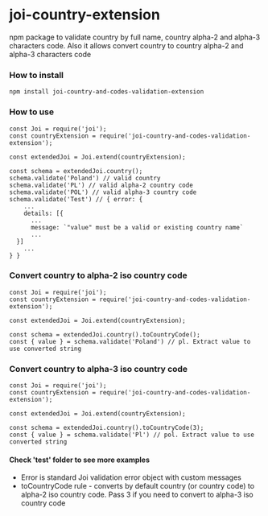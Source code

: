 # joi-country-extension
npm package to validate country by full name, country alpha-2 and alpha-3 characters code. Also it allows convert country to country alpha-2 and alpha-3 characters code

### How to install

```
npm install joi-country-and-codes-validation-extension
```

### How to use

```
const Joi = require('joi');
const countryExtension = require('joi-country-and-codes-validation-extension');

const extendedJoi = Joi.extend(countryExtension);

const schema = extendedJoi.country();
schema.validate('Poland') // valid country
schema.validate('PL') // valid alpha-2 country code
schema.validate('POL') // valid alpha-3 country code
schema.validate('Test') // { error: {
    ...
    details: [{
      ...
      message: `"value" must be a valid or existing country name`
      ...
  }]
    ...
} }
```

### Convert country to alpha-2 iso country code

```
const Joi = require('joi');
const countryExtension = require('joi-country-and-codes-validation-extension');

const extendedJoi = Joi.extend(countryExtension);

const schema = extendedJoi.country().toCountryCode();
const { value } = schema.validate('Poland') // pl. Extract value to use converted string

```

### Convert country to alpha-3 iso country code

```
const Joi = require('joi');
const countryExtension = require('joi-country-and-codes-validation-extension');

const extendedJoi = Joi.extend(countryExtension);

const schema = extendedJoi.country().toCountryCode(3);
const { value } = schema.validate('Pl') // pol. Extract value to use converted string

```

#### Check 'test' folder to see more examples

* Error is standard Joi validation error object with custom messages
* toCountryCode rule - converts by default country (or country code) to alpha-2 iso country code. Pass 3 if you need to convert to alpha-3 iso country code
